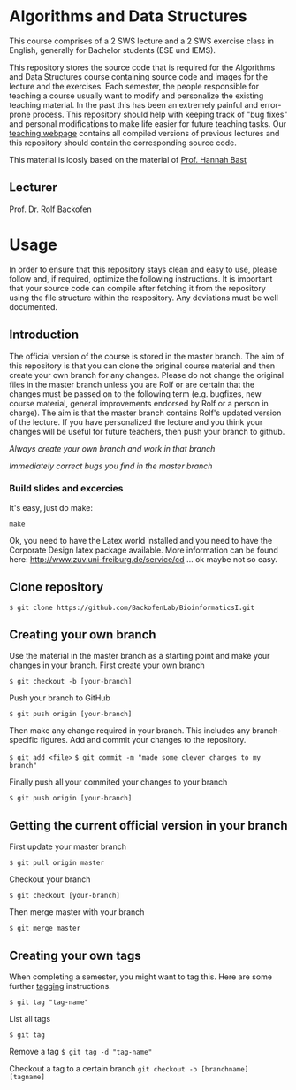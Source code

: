 # Algorithms and Data Structures 

This course comprises of a 2 SWS lecture and a 2 SWS exercise class in English, generally for Bachelor students (ESE und IEMS). 

This repository stores the source code that is required for the Algorithms and Data Structures course containing source code and images for the lecture and the exercises. Each semester, the people responsible for teaching a course usually want to modify and personalize the existing teaching material. In the past this has been an extremely painful and error-prone process. This repository should help with keeping track of "bug fixes" and personal modifications to make life easier for future teaching tasks. Our [teaching webpage](http://www.bioinf.uni-freiburg.de/Lehre/index.html?en) contains all compiled versions of previous lectures and this repository should contain the corresponding source code.

This material is loosly based on the material of [Prof. Hannah Bast](https://ad.informatik.uni-freiburg.de/staff/bast)

## Lecturer
Prof. Dr. Rolf Backofen

# Usage
In order to ensure that this repository stays clean and easy to use, please follow and, if required, optimize the following instructions. It is important that your source code can compile after fetching it from the repository using the file structure within the respository. Any deviations must be well documented.

## Introduction
The official version of the course is stored in the master branch. The aim of this repository is that you can clone the original course material and then create your own branch for any changes. Please do not change the original files in the master branch unless you are Rolf or are certain that the changes must be passed on to the following term (e.g. bugfixes, new course material, general improvements endorsed by Rolf or a person in charge). The aim is that the master branch contains Rolf's updated version of the lecture. If you have personalized the lecture and you think your changes will be useful for future teachers, then push your branch to github.

*Always create your own branch and work in that branch*

*Immediately correct bugs you find in the master branch*

### Build slides and excercies

It's easy, just do make:

```
make
```

Ok, you need to have the Latex world installed and you need to have the Corporate Design latex package available. More information can be found here: http://www.zuv.uni-freiburg.de/service/cd ... ok maybe not so easy.


## Clone repository 
`$ git clone https://github.com/BackofenLab/BioinformaticsI.git`

## Creating your own branch
Use the material in the master branch as a starting point and make your changes in your branch. First create your own branch

`$ git checkout -b [your-branch]`

Push your branch to GitHub

`$ git push origin [your-branch]`

Then make any change required in your branch. This includes any branch-specific figures. Add and commit your changes to the repository.

`$ git add <file>`
`$ git commit -m "made some clever changes to my branch"`

Finally push all your commited your changes to your branch

`$ git push origin [your-branch]`

## Getting the current official version in your branch

First update your master branch

`$ git pull origin master`

Checkout your branch

`$ git checkout [your-branch]`

Then merge master with your branch

`$ git merge master`

## Creating your own tags
When completing a semester, you might want to tag this. Here are some further [tagging](https://git-scm.com/book/en/v2/Git-Basics-Tagging) instructions.

`$ git tag "tag-name"`

List all tags

`$ git tag`

Remove a tag
`$ git tag -d "tag-name"`

Checkout a tag to a certain branch
`git checkout -b [branchname] [tagname]`
